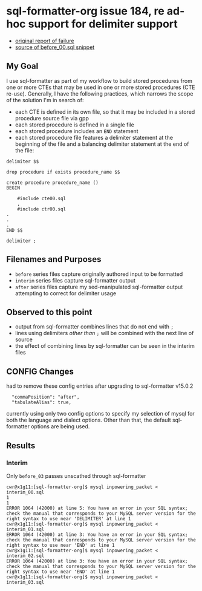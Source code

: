 # sql-formatter-org issue 184, re ad-hoc support for delimiter support

+   [original report of failure](https://github.com/sql-formatter-org/sql-formatter/issues/184#issuecomment-1860370692)
+   [source of before_00.sql snippet](https://github.com/sql-formatter-org/sql-formatter/issues/184#issuecomment-1877062290)

## My Goal

I use sql-formatter as part of my workflow to build stored procedures from
one or more CTEs that may be used in one or more stored procedures (CTE re-use).
Generally, I have the following practices, which narrows the scope of the solution
I'm in search of:

+   each CTE is defined in its own file, so that it may be included in a stored procedure source file via gpp
+   each stored procedure is defined in a single file
+   each stored procedure includes an ``END`` statement
+   each stored procedure file features a delimiter statement at the beginning of the file and a balancing delimiter statement at the end of the file:

```
delimiter $$

drop procedure if exists procedure_name $$

create procedure procedure_name ()
BEGIN

    #include cte00.sql
    ,
    #include ctr00.sql
.
.
.
END $$

delimiter ;
```

## Filenames and Purposes

+   ``before`` series files capture originally authored input to be formatted
+   ``interim`` series files capture sql-formatter output
+   ``after`` series files capture my sed-manipulated sql-formatter output attempting to correct for delimiter usage


## Observed to this point

+   output from sql-formatter combines lines that do not end with ``;``
+   lines using delimiters _other than_ `;` will be combined with the next line of source
+   the effect of combining lines by sql-formatter can be seen in the interim files


## CONFIG Changes

had to remove these config entries after upgrading to sql-formatter v15.0.2

```
  "commaPosition": "after",
  "tabulateAlias": true,
```

currently using only two config options to specify my selection of mysql for
both the language and dialect options. Other than that, the default
sql-formatter options are being used.


## Results

### Interim

Only ``before_03`` passes unscathed through sql-formatter


```
cwr@x1g11:[sql-formatter-org]$ mysql inpowering_packet < interim_00.sql
1
1
ERROR 1064 (42000) at line 5: You have an error in your SQL syntax; check the manual that corresponds to your MySQL server version for the right syntax to use near 'DELIMITER' at line 1
cwr@x1g11:[sql-formatter-org]$ mysql inpowering_packet < interim_01.sql
ERROR 1064 (42000) at line 3: You have an error in your SQL syntax; check the manual that corresponds to your MySQL server version for the right syntax to use near 'END' at line 1
cwr@x1g11:[sql-formatter-org]$ mysql inpowering_packet < interim_02.sql
ERROR 1064 (42000) at line 3: You have an error in your SQL syntax; check the manual that corresponds to your MySQL server version for the right syntax to use near 'END' at line 1
cwr@x1g11:[sql-formatter-org]$ mysql inpowering_packet < interim_03.sql
```

